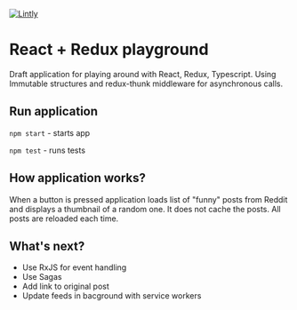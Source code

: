 
[![Lintly](https://lintly.com/gh/progys/play-with-react-redux/badge.svg)](https://lintly.com/gh/progys/play-with-react-redux/)
# React + Redux playground
Draft application for playing around with React, Redux, Typescript. Using Immutable structures and redux-thunk middleware for asynchronous calls.

## Run application
`npm start` - starts app

`npm test` - runs tests
 
## How application works?
When a button is pressed application loads list of "funny" posts from Reddit and displays a thumbnail of a random one. It does not cache the posts. All posts are reloaded each time.

## What's next?
* Use RxJS for event handling
* Use Sagas
* Add link to original post
* Update feeds in bacground with service workers
